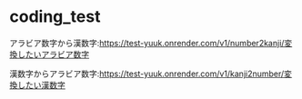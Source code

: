 # coding_test
アラビア数字から漢数字:https://test-yuuk.onrender.com/v1/number2kanji/変換したいアラビア数字

漢数字からアラビア数字:https://test-yuuk.onrender.com/v1/kanji2number/変換したい漢数字